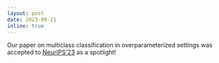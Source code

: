 ```yaml
---
layout: post
date: 2023-09-21
inline: true
---
```


Our paper on multiclass classification in overparameterized settings was accepted to [NeurIPS'23](https://neurips.cc/) as a spotlight!